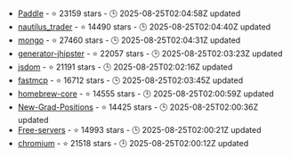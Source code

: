 - [Paddle](https://github.com/PaddlePaddle/Paddle) - ⭐ 23159 stars - 🕒 2025-08-25T02:04:58Z updated
- [nautilus_trader](https://github.com/nautechsystems/nautilus_trader) - ⭐ 14490 stars - 🕒 2025-08-25T02:04:40Z updated
- [mongo](https://github.com/mongodb/mongo) - ⭐ 27460 stars - 🕒 2025-08-25T02:04:31Z updated
- [generator-jhipster](https://github.com/jhipster/generator-jhipster) - ⭐ 22057 stars - 🕒 2025-08-25T02:03:23Z updated
- [jsdom](https://github.com/jsdom/jsdom) - ⭐ 21191 stars - 🕒 2025-08-25T02:02:16Z updated
- [fastmcp](https://github.com/jlowin/fastmcp) - ⭐ 16712 stars - 🕒 2025-08-25T02:03:45Z updated
- [homebrew-core](https://github.com/Homebrew/homebrew-core) - ⭐ 14555 stars - 🕒 2025-08-25T02:00:59Z updated
- [New-Grad-Positions](https://github.com/SimplifyJobs/New-Grad-Positions) - ⭐ 14425 stars - 🕒 2025-08-25T02:00:36Z updated
- [Free-servers](https://github.com/Pawdroid/Free-servers) - ⭐ 14993 stars - 🕒 2025-08-25T02:00:21Z updated
- [chromium](https://github.com/chromium/chromium) - ⭐ 21518 stars - 🕒 2025-08-25T02:00:12Z updated
